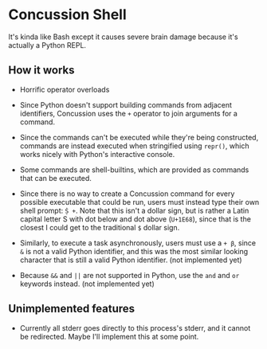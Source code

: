 # Concussion Shell

It's kinda like Bash except it causes severe brain damage because it's actually
a Python REPL.

## How it works

* Horrific operator overloads

* Since Python doesn't support building commands from adjacent identifiers,
  Concussion uses the `+` operator to join arguments for a command.

* Since the commands can't be executed while they're being constructed,
  commands are instead executed when stringified using `repr()`, which works
  nicely with Python's interactive console.

* Some commands are shell-builtins, which are provided as commands that can be
  executed.

* Since there is no way to create a Concussion command for every possible
  executable that could be run, users must instead type their own shell prompt:
  `Ṩ +`. Note that this isn't a dollar sign, but is rather a Latin capital
  letter S with dot below and dot above (`U+1E68`), since that is the closest I
  could get to the traditional `$` dollar sign.

* Similarly, to execute a task asynchronously, users must use a `+ β`, since
  `&` is not a valid Python identifier, and this was the most similar looking
  character that is still a valid Python identifier. (not implemented yet)

* Because `&&` and `||` are not supported in Python, use the `and` and `or`
  keywords instead. (not implemented yet)

## Unimplemented features

* Currently all stderr goes directly to this process's stderr, and it cannot be
  redirected. Maybe I'll implement this at some point.
